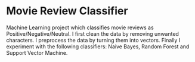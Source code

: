 # Movie Review Classifier

Machine Learning project which classifies movie reviews as Positive/Negative/Neutral. I first clean the data by removing unwanted characters. I preprocess the data by turning them into vectors. Finally I experiment with the following classifiers: Naive Bayes, Random Forest and Support Vector Machine.  
